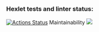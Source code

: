 ### Hexlet tests and linter status:

[![Actions Status](https://github.com/A1exTheCat/frontend-project-lvl1/workflows/hexlet-check/badge.svg)](https://github.com/A1exTheCat/frontend-project-lvl1/actions)
Maintainability
<a href="https://codeclimate.com/github/A1exTheCat/frontend-project-lvl1/maintainability"><img src="https://api.codeclimate.com/v1/badges/b836345c2a4843b4c995/maintainability" /></a>
